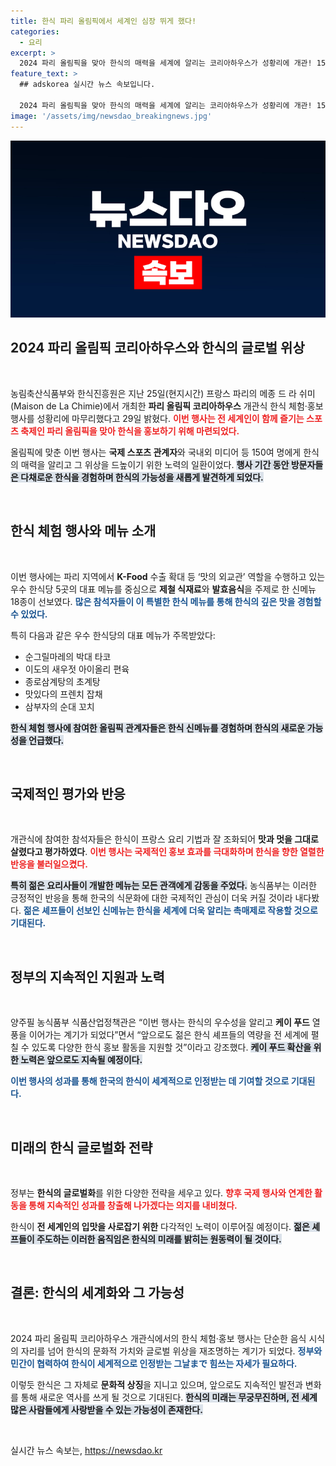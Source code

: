```yaml
---
title: 한식 파리 올림픽에서 세계인 심장 뛰게 했다!
categories:
  - 요리
excerpt: >
  2024 파리 올림픽을 맞아 한식의 매력을 세계에 알리는 코리아하우스가 성황리에 개관! 150여 명이 참가한 이 행사에서는 한식 신메뉴 18종이 공개되어 해외 관계자들로부터 뜨거운 반응을 얻었다. 케이 푸드 열풍의 새로운 장을 여는 이 행사에 주목하세요!
feature_text: >
  ## adskorea 실시간 뉴스 속보입니다.

  2024 파리 올림픽을 맞아 한식의 매력을 세계에 알리는 코리아하우스가 성황리에 개관! 150여 명이 참가한 이 행사에서는 한식 신메뉴 18종이 공개되어 해외 관계자들로부터 뜨거운 반응을 얻었다. 케이 푸드 열풍의 새로운 장을 여는 이 행사에 주목하세요!
image: '/assets/img/newsdao_breakingnews.jpg'
---
```


<p><img src="/assets/img/newsdao_breakingnews.jpg" alt="adskorea 속보" /></p>

<h2 data-ke-size="size26">2024 파리 올림픽 코리아하우스와 한식의 글로벌 위상</h2>

<p data-ke-size="size16">&nbsp;</p>

<p>농림축산식품부와 한식진흥원은 지난 25일(현지시간) 프랑스 파리의 메종 드 라 쉬미(Maison de La Chimie)에서 개최한 <b>파리 올림픽 코리아하우스</b> 개관식 한식 체험·홍보 행사를 성황리에 마무리했다고 29일 밝혔다. <b><span style="color: #ee2323;">이번 행사는 전 세계인이 함께 즐기는 스포츠 축제인 파리 올림픽을 맞아 한식을 홍보하기 위해 마련되었다.</span></b> </p>

<p>올림픽에 맞춘 이번 행사는 <b>국제 스포츠 관계자</b>와 국내외 미디어 등 150여 명에게 한식의 매력을 알리고 그 위상을 드높이기 위한 노력의 일환이었다. <b><span style="background-color: #21538527;">행사 기간 동안 방문자들은 다채로운 한식을 경험하며 한식의 가능성을 새롭게 발견하게 되었다.</span></b> </p>

<p data-ke-size="size16">&nbsp;</p>

<h2 data-ke-size="size26">한식 체험 행사와 메뉴 소개</h2>

<p data-ke-size="size16">&nbsp;</p>

<p>이번 행사에는 파리 지역에서 <b>K-Food</b> 수출 확대 등 ‘맛의 외교관’ 역할을 수행하고 있는 우수 한식당 5곳의 대표 메뉴를 중심으로 <b>제철 식재료</b>와 <b>발효음식</b>을 주제로 한 신메뉴 18종이 선보였다. <b><span style="color: #1a5490;">많은 참석자들이 이 특별한 한식 메뉴를 통해 한식의 깊은 맛을 경험할 수 있었다.</span></b> </p>

<p>특히 다음과 같은 우수 한식당의 대표 메뉴가 주목받았다: </p>

<ul>
<li>순그릴마레의 박대 타코</li>
<li>이도의 새우젓 아이올리 편육</li>
<li>종로삼계탕의 초계탕</li>
<li>맛있다의 프렌치 잡채</li>
<li>삼부자의 순대 꼬치</li>
</ul>

<p><b><span style="background-color: #21538527;">한식 체험 행사에 참여한 올림픽 관계자들은 한식 신메뉴를 경험하며 한식의 새로운 가능성을 언급했다.</span></b> </p>

<p data-ke-size="size16">&nbsp;</p>

<h2 data-ke-size="size26">국제적인 평가와 반응</h2>

<p data-ke-size="size16">&nbsp;</p>

<p>개관식에 참여한 참석자들은 한식이 프랑스 요리 기법과 잘 조화되어 <b>맛과 멋을 그대로 살렸다고 평가하였다</b>. <b><span style="color: #ee2323;">이번 행사는 국제적인 홍보 효과를 극대화하며 한식을 향한 열렬한 반응을 불러일으켰다.</span></b> </p>

<p><b><span style="background-color: #21538527;">특히 젊은 요리사들이 개발한 메뉴는 모든 관객에게 감동을 주었다.</span></b> 농식품부는 이러한 긍정적인 반응을 통해 한국의 식문화에 대한 국제적인 관심이 더욱 커질 것이라 내다봤다. <b><span style="color: #1a5490;">젊은 셰프들이 선보인 신메뉴는 한식을 세계에 더욱 알리는 촉매제로 작용할 것으로 기대된다.</span></b> </p>

<p data-ke-size="size16">&nbsp;</p>

<h2 data-ke-size="size26">정부의 지속적인 지원과 노력</h2>

<p data-ke-size="size16">&nbsp;</p>

<p>양주필 농식품부 식품산업정책관은 “이번 행사는 한식의 우수성을 알리고 <b>케이 푸드</b> 열풍을 이어가는 계기가 되었다”면서 “앞으로도 젊은 한식 셰프들의 역량을 전 세계에 펼칠 수 있도록 다양한 한식 홍보 활동을 지원할 것”이라고 강조했다. <b><span style="background-color: #21538527;">케이 푸드 확산을 위한 노력은 앞으로도 지속될 예정이다.</span></b> </p>

<p><b><span style="color: #1a5490;">이번 행사의 성과를 통해 한국의 한식이 세계적으로 인정받는 데 기여할 것으로 기대된다.</span></b> </p>

<p data-ke-size="size16">&nbsp;</p>

<h2 data-ke-size="size26">미래의 한식 글로벌화 전략</h2>

<p data-ke-size="size16">&nbsp;</p>

<p>정부는 <b>한식의 글로벌화</b>를 위한 다양한 전략을 세우고 있다. <b><span style="color: #ee2323;">향후 국제 행사와 연계한 활동을 통해 지속적인 성과를 창출해 나가겠다는 의지를 내비쳤다.</span></b> </p>

<p>한식이 <b>전 세계인의 입맛을 사로잡기 위한</b> 다각적인 노력이 이루어질 예정이다. <b><span style="background-color: #21538527;">젊은 셰프들이 주도하는 이러한 움직임은 한식의 미래를 밝히는 원동력이 될 것이다.</span></b> </p>

<p data-ke-size="size16">&nbsp;</p>

<h2 data-ke-size="size26">결론: 한식의 세계화와 그 가능성</h2>

<p data-ke-size="size16">&nbsp;</p>

<p>2024 파리 올림픽 코리아하우스 개관식에서의 한식 체험·홍보 행사는 단순한 음식 시식의 자리를 넘어 한식의 문화적 가치와 글로벌 위상을 재조명하는 계기가 되었다. <b><span style="color: #1a5490;">정부와 민간이 협력하여 한식이 세계적으로 인정받는 그날まで 힘쓰는 자세가 필요하다.</span></b> </p>

<p>이렇듯 한식은 그 자체로 <b>문화적 상징</b>을 지니고 있으며, 앞으로도 지속적인 발전과 변화를 통해 새로운 역사를 쓰게 될 것으로 기대된다. <b><span style="background-color: #21538527;">한식의 미래는 무궁무진하며, 전 세계 많은 사람들에게 사랑받을 수 있는 가능성이 존재한다.</span></b> </p>

<p data-ke-size="size16">&nbsp;</p>
실시간 뉴스 속보는, <a href="https://newsdao.kr" rel="dofollow">https://newsdao.kr</a>


